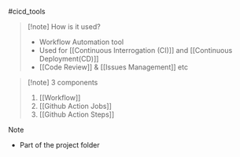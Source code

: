 #cicd_tools
>[!note] How is it used?
>- Workflow Automation tool
>- Used for [[Continuous Interrogation (CI)]] and [[Continuous Deployment(CD)]]
>- [[Code Review]] & [[Issues Management]] etc

>[!note] 3 components
>1. [[Workflow]]
>2. [[Github Action Jobs]]
>3. [[Github Action Steps]]

>[!note] 
>- Part of the project folder